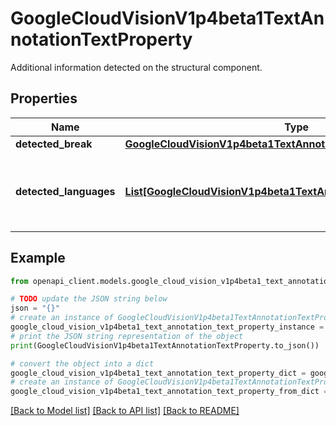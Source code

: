 # GoogleCloudVisionV1p4beta1TextAnnotationTextProperty

Additional information detected on the structural component.

## Properties

Name | Type | Description | Notes
------------ | ------------- | ------------- | -------------
**detected_break** | [**GoogleCloudVisionV1p4beta1TextAnnotationDetectedBreak**](GoogleCloudVisionV1p4beta1TextAnnotationDetectedBreak.md) |  | [optional] 
**detected_languages** | [**List[GoogleCloudVisionV1p4beta1TextAnnotationDetectedLanguage]**](GoogleCloudVisionV1p4beta1TextAnnotationDetectedLanguage.md) | A list of detected languages together with confidence. | [optional] 

## Example

```python
from openapi_client.models.google_cloud_vision_v1p4beta1_text_annotation_text_property import GoogleCloudVisionV1p4beta1TextAnnotationTextProperty

# TODO update the JSON string below
json = "{}"
# create an instance of GoogleCloudVisionV1p4beta1TextAnnotationTextProperty from a JSON string
google_cloud_vision_v1p4beta1_text_annotation_text_property_instance = GoogleCloudVisionV1p4beta1TextAnnotationTextProperty.from_json(json)
# print the JSON string representation of the object
print(GoogleCloudVisionV1p4beta1TextAnnotationTextProperty.to_json())

# convert the object into a dict
google_cloud_vision_v1p4beta1_text_annotation_text_property_dict = google_cloud_vision_v1p4beta1_text_annotation_text_property_instance.to_dict()
# create an instance of GoogleCloudVisionV1p4beta1TextAnnotationTextProperty from a dict
google_cloud_vision_v1p4beta1_text_annotation_text_property_from_dict = GoogleCloudVisionV1p4beta1TextAnnotationTextProperty.from_dict(google_cloud_vision_v1p4beta1_text_annotation_text_property_dict)
```
[[Back to Model list]](../README.md#documentation-for-models) [[Back to API list]](../README.md#documentation-for-api-endpoints) [[Back to README]](../README.md)


